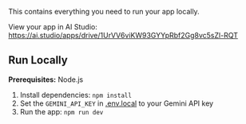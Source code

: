 This contains everything you need to run your app locally.

View your app in AI Studio: https://ai.studio/apps/drive/1UrVV6viKW93GYYpRbf2Gg8vc5sZl-RQT

## Run Locally

**Prerequisites:**  Node.js


1. Install dependencies:
   `npm install`
2. Set the `GEMINI_API_KEY` in [.env.local](.env.local) to your Gemini API key
3. Run the app:
   `npm run dev`
